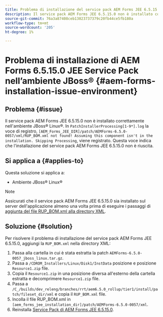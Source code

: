 ```yaml
---
title: Problema di installazione del service pack AEM Forms JEE 6.5.15.0 nell'ambiente JBoss® Linux®
description: Il service pack AEM Forms JEE 6.5.15.0 non è installato correttamente nell'ambiente JBoss® Linux®. Eventuali modifiche alle patch non vengono applicate al server dell'applicazione. Aggiungi il file 'RUP_BOM.xml' alla directory XML.
source-git-commit: 76a3a87408ceb13023737379c20fb44ce5fb180a
workflow-type: tm+mt
source-wordcount: '205'
ht-degree: 1%

---
```



# Problema di installazione di AEM Forms 6.5.15.0 JEE Service Pack nell’ambiente JBoss® {#aem-forms-installation-issue-environment}

## Problema   {#issue}

Il service pack AEM Forms JEE 6.5.15.0 non è installato correttamente nell&#39;ambiente JBoss® Linux®. In `PatchInstallerProcessing[1-9*].log` la voce di registro, `[AEM_Forms_JEE_DIR]/patch/AEMForms-6.5.0-0057/xml/RUP_BOM.xml not found! Assuming this component isn't in the installation. Skipping Processing`, viene registrato. Questa voce indica che l&#39;installazione del service pack AEM Forms JEE 6.5.15.0 non è riuscita.

## Si applica a {#applies-to}

Questa soluzione si applica a:
* Ambiente JBoss® Linux®

>[!NOTE]
>
> Assicurati che il service pack AEM Forms JEE 6.5.15.0 sia installato sul server dell&#39;applicazione almeno una volta prima di eseguire i passaggi di [aggiunta del file RUP_BOM.xml alla directory XML](#solution-solution).

## Soluzione {#solution}

Per risolvere il problema di installazione del service pack AEM Forms JEE 6.5.15.0, aggiungi la `RUP_BOM.xml` nella directory XML:
1. Passa alla cartella in cui è stata estratta la patch `AEMForms-6.5.0-0057_jboss_linux.tar.gz`.
1. Passa a `/CDROM_Installers/Linux/Disk1/InstData` posizione e posizione `Resource1.zip` file.
1. Copia il `Resource1.zip` in una posizione diversa all&#39;esterno della cartella estratta e decomprimere `Resource1.zip` file.
1. Passa a `/C_/builds/dev_releng/branches/rrt/aem6.5.0_rollup/tier1/install/patch/fileset_dir/xml` e copia il `RUP_BOM.xml` file.
1. Incolla il file RUP_BOM.xml in `[aem_forms_jee_installation_dir]/patch/AEMForms-6.5.0-0057/xml`.
1. Reinstalla [Service Pack di AEM Forms JEE 6.5.15.0](https://experienceleague.adobe.com/docs/experience-manager-release-information/aem-release-updates/forms-updates/aem-forms-releases.html).